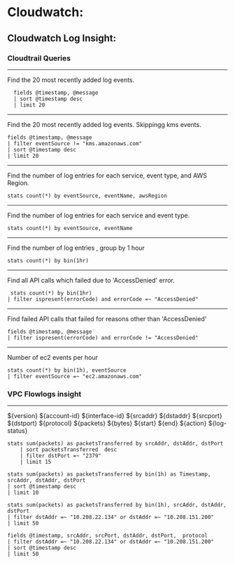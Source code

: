 # Cloudwatch:



## Cloudwatch Log Insight:


### Cloudtrail Queries

---
Find the 20 most recently added log events.

```
  fields @timestamp, @message 
  | sort @timestamp desc 
  | limit 20
```

----

Find the 20 most recently added log events. Skippingg kms events.

```
fields @timestamp, @message
| filter eventSource != "kms.amazonaws.com"
| sort @timestamp desc
| limit 20
```

---
Find the number of log entries for each service, event type, and AWS Region.

```
stats count(*) by eventSource, eventName, awsRegion
```

---
Find the number of log entries for each service and event type.

```
stats count(*) by eventSource, eventName
```

---
Find the number of log entries , group by 1 hour

```
stats count(*) by bin(1hr)
```

---
Find all API calls which failed due to 'AccessDenied' error.

```
 stats count(*) by bin(1hr)                                          
| filter ispresent(errorCode) and errorCode =~ "AccessDenied"
```

---
Find failed API calls that failed for reasons other than 'AccessDenied'

```
fields @timestamp, @message                                          
| filter ispresent(errorCode) and errorCode != "AccessDenied"
```


---
Number of ec2 events per hour

```
stats count(*) by bin(1h), eventSource                                         
| filter eventSource =~ "ec2.amazonaws.com"
```

### VPC Flowlogs insight

---
${version} ${account-id} ${interface-id} ${srcaddr} ${dstaddr} ${srcport} ${dstport} ${protocol} ${packets} ${bytes} ${start} ${end} ${action} ${log-status}


```
stats sum(packets) as packetsTransferred by srcAddr, dstAddr, dstPort
    | sort packetsTransferred  desc
    | filter dstPort =~ "2379"
    | limit 15
```

```
stats sum(packets) as packetsTransferred by bin(1h) as Timestamp, srcAddr, dstAddr, dstPort
| sort @timestamp desc
| limit 10
```



```
stats sum(packets) as packetsTransferred by bin(1h), srcAddr, dstAddr, dstPort
| filter dstAddr =~ "10.208.22.134" or dstAddr =~ "10.208.151.200"
| limit 50
```

```
fields @timestamp, srcAddr, srcPort, dstAddr, dstPort,  protocol
| filter dstAddr =~ "10.208.22.134" or dstAddr =~ "10.208.151.200"
| sort @timestamp desc
| limit 50
```




